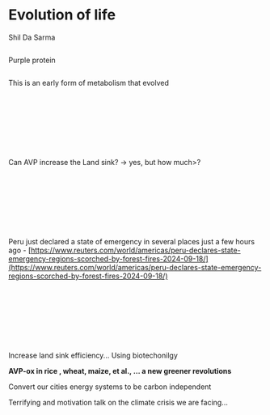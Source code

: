 # Evolution of life

Shil Da Sarma&#x20;



<figure><img src=".gitbook/assets/image (150).png" alt=""><figcaption></figcaption></figure>





Purple protein



<figure><img src=".gitbook/assets/image (152).png" alt=""><figcaption></figcaption></figure>



This is an early form of metabolism that evolved&#x20;



<figure><img src=".gitbook/assets/image (153).png" alt=""><figcaption></figcaption></figure>





<figure><img src=".gitbook/assets/image (154).png" alt=""><figcaption></figcaption></figure>







<figure><img src=".gitbook/assets/image (155).png" alt=""><figcaption></figcaption></figure>





<figure><img src=".gitbook/assets/image (156).png" alt=""><figcaption></figcaption></figure>









<figure><img src=".gitbook/assets/image (157).png" alt=""><figcaption></figcaption></figure>



<figure><img src=".gitbook/assets/image (158).png" alt=""><figcaption></figcaption></figure>





<figure><img src=".gitbook/assets/image (159).png" alt=""><figcaption></figcaption></figure>







<figure><img src=".gitbook/assets/image (160).png" alt=""><figcaption></figcaption></figure>



<figure><img src=".gitbook/assets/image (164).png" alt=""><figcaption></figcaption></figure>



Can AVP increase the Land sink? -> yes, but how much>?&#x20;



<figure><img src=".gitbook/assets/image (165).png" alt=""><figcaption></figcaption></figure>

<figure><img src=".gitbook/assets/image (166).png" alt=""><figcaption></figcaption></figure>

<figure><img src=".gitbook/assets/image (167).png" alt=""><figcaption></figcaption></figure>



<figure><img src=".gitbook/assets/image (168).png" alt=""><figcaption></figcaption></figure>



<figure><img src=".gitbook/assets/image (169).png" alt=""><figcaption></figcaption></figure>





<figure><img src=".gitbook/assets/image (170).png" alt=""><figcaption></figcaption></figure>



<figure><img src=".gitbook/assets/image (171).png" alt=""><figcaption></figcaption></figure>



<figure><img src=".gitbook/assets/image (172).png" alt=""><figcaption></figcaption></figure>



<figure><img src=".gitbook/assets/image (173).png" alt=""><figcaption></figcaption></figure>



Peru just declared a state of emergency in several places just a few hours ago - [https://www.reuters.com/world/americas/peru-declares-state-emergency-regions-scorched-by-forest-fires-2024-09-18/](https://www.reuters.com/world/americas/peru-declares-state-emergency-regions-scorched-by-forest-fires-2024-09-18/)



<figure><img src=".gitbook/assets/image (175).png" alt=""><figcaption></figcaption></figure>





<figure><img src=".gitbook/assets/image (176).png" alt=""><figcaption></figcaption></figure>



<figure><img src=".gitbook/assets/image (177).png" alt=""><figcaption></figcaption></figure>



<figure><img src=".gitbook/assets/image (179).png" alt=""><figcaption></figcaption></figure>

<figure><img src=".gitbook/assets/image (180).png" alt=""><figcaption></figcaption></figure>

<figure><img src=".gitbook/assets/image (181).png" alt=""><figcaption></figcaption></figure>



<figure><img src=".gitbook/assets/image (182).png" alt=""><figcaption></figcaption></figure>

<figure><img src=".gitbook/assets/image (183).png" alt=""><figcaption></figcaption></figure>



<figure><img src=".gitbook/assets/image (184).png" alt=""><figcaption></figcaption></figure>



Increase land sink efficiency... Using biotechonilgy&#x20;

**AVP-ox in rice , wheat, maize, et al., ... a new greener revolutions**&#x20;





Convert our cities energy systems to be carbon independent&#x20;



Terrifying and motivation talk on the climate crisis we are facing...&#x20;

<figure><img src=".gitbook/assets/image (178).png" alt=""><figcaption></figcaption></figure>
